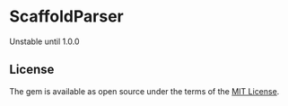 # ScaffoldParser

Unstable until 1.0.0

## License

The gem is available as open source under the terms of the [MIT License](http://opensource.org/licenses/MIT).

